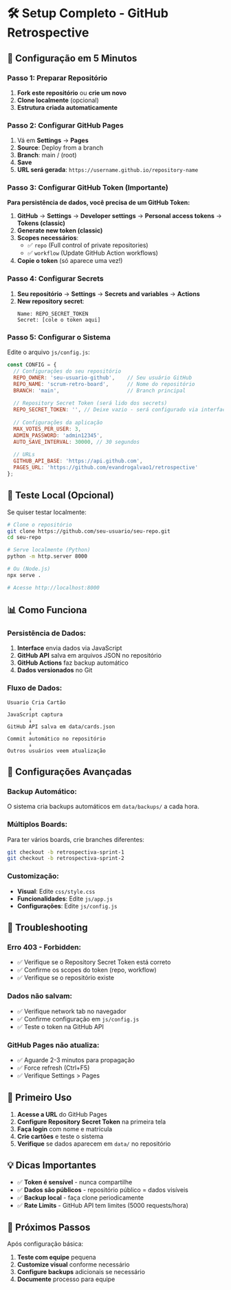 # 🛠️ Setup Completo - GitHub Retrospective

## 🚀 **Configuração em 5 Minutos**

### **Passo 1: Preparar Repositório**

1. **Fork este repositório** ou **crie um novo**
2. **Clone localmente** (opcional)
3. **Estrutura criada automaticamente**

### **Passo 2: Configurar GitHub Pages**

1. Vá em **Settings** → **Pages**
2. **Source**: Deploy from a branch
3. **Branch**: main / (root)
4. **Save**
5. **URL será gerada**: `https://username.github.io/repository-name`

### **Passo 3: Configurar GitHub Token (Importante)**

**Para persistência de dados, você precisa de um GitHub Token:**

1. **GitHub** → **Settings** → **Developer settings** → **Personal access tokens** → **Tokens (classic)**
2. **Generate new token (classic)**
3. **Scopes necessários**:
   - ✅ `repo` (Full control of private repositories)
   - ✅ `workflow` (Update GitHub Action workflows)
4. **Copie o token** (só aparece uma vez!)

### **Passo 4: Configurar Secrets**

1. **Seu repositório** → **Settings** → **Secrets and variables** → **Actions**
2. **New repository secret**:
   ```
   Name: REPO_SECRET_TOKEN
   Secret: [cole o token aqui]
   ```

### **Passo 5: Configurar o Sistema**

Edite o arquivo `js/config.js`:

```javascript
const CONFIG = {
  // Configurações do seu repositório
  REPO_OWNER: 'seu-usuario-github',    // Seu usuário GitHub
  REPO_NAME: 'scrum-retro-board',      // Nome do repositório
  BRANCH: 'main',                      // Branch principal
  
  // Repository Secret Token (será lido dos secrets)
  REPO_SECRET_TOKEN: '', // Deixe vazio - será configurado via interface
  
  // Configurações da aplicação
  MAX_VOTES_PER_USER: 3,
  ADMIN_PASSWORD: 'admin12345',
  AUTO_SAVE_INTERVAL: 30000, // 30 segundos
  
  // URLs
  GITHUB_API_BASE: 'https://api.github.com',
  PAGES_URL: 'https://github.com/evandrogalvao1/retrospective'
};
```

## 🧪 **Teste Local (Opcional)**

Se quiser testar localmente:

```bash
# Clone o repositório
git clone https://github.com/seu-usuario/seu-repo.git
cd seu-repo

# Serve localmente (Python)
python -m http.server 8000

# Ou (Node.js)
npx serve .

# Acesse http://localhost:8000
```

## 📊 **Como Funciona**

### **Persistência de Dados:**
1. **Interface** envia dados via JavaScript
2. **GitHub API** salva em arquivos JSON no repositório
3. **GitHub Actions** faz backup automático
4. **Dados versionados** no Git

### **Fluxo de Dados:**
```
Usuario Cria Cartão
       ↓
JavaScript captura
       ↓
GitHub API salva em data/cards.json
       ↓
Commit automático no repositório  
       ↓
Outros usuários veem atualização
```

## 🔧 **Configurações Avançadas**

### **Backup Automático:**
O sistema cria backups automáticos em `data/backups/` a cada hora.

### **Múltiplos Boards:**
Para ter vários boards, crie branches diferentes:
```bash
git checkout -b retrospectiva-sprint-1
git checkout -b retrospectiva-sprint-2
```

### **Customização:**
- **Visual**: Edite `css/style.css`
- **Funcionalidades**: Edite `js/app.js`
- **Configurações**: Edite `js/config.js`

## 🚨 **Troubleshooting**

### **Erro 403 - Forbidden:**
- ✅ Verifique se o Repository Secret Token está correto
- ✅ Confirme os scopes do token (repo, workflow)
- ✅ Verifique se o repositório existe

### **Dados não salvam:**
- ✅ Verifique network tab no navegador
- ✅ Confirme configuração em `js/config.js`
- ✅ Teste o token na GitHub API

### **GitHub Pages não atualiza:**
- ✅ Aguarde 2-3 minutos para propagação
- ✅ Force refresh (Ctrl+F5)
- ✅ Verifique Settings > Pages

## 🎯 **Primeiro Uso**

1. **Acesse a URL** do GitHub Pages
2. **Configure Repository Secret Token** na primeira tela
3. **Faça login** com nome e matrícula
4. **Crie cartões** e teste o sistema
5. **Verifique** se dados aparecem em `data/` no repositório

## 💡 **Dicas Importantes**

- ✅ **Token é sensível** - nunca compartilhe
- ✅ **Dados são públicos** - repositório público = dados visíveis
- ✅ **Backup local** - faça clone periodicamente
- ✅ **Rate Limits** - GitHub API tem limites (5000 requests/hora)

## 🌟 **Próximos Passos**

Após configuração básica:
1. **Teste com equipe** pequena
2. **Customize visual** conforme necessário
3. **Configure backups** adicionais se necessário
4. **Documente** processo para equipe